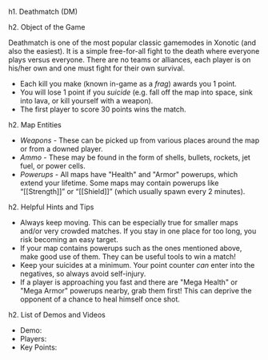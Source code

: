 h1. Deathmatch (DM)

h2. Object of the Game

Deathmatch is one of the most popular classic gamemodes in Xonotic (and also the easiest). It is a simple free-for-all fight to the death where everyone plays versus everyone. There are no teams or alliances, each player is on his/her own and one must fight for their own survival. 
* Each kill you make (known in-game as a *frag*) awards you 1 point.
* You will lose 1 point if you *suicide* (e.g. fall off the map into space, sink into lava, or kill yourself with a weapon).
* The first player to score 30 points wins the match.

h2. Map Entities

* *Weapons* - These can be picked up from various places around the map or from a downed player.
* *Ammo* - These may be found in the form of shells, bullets, rockets, jet fuel, or power cells.
* *Powerups* - All maps have "Health" and "Armor" powerups, which extend your lifetime. Some maps may contain powerups like “[[Strength]]” or “[[Shield]]” (which usually spawn every 2 minutes).

h2. Helpful Hints and Tips

* Always keep moving. This can be especially true for smaller maps and/or very crowded matches. If you stay in one place for too long, you risk becoming an easy target.
* If your map contains powerups such as the ones mentioned above, make good use of them. They can be useful tools to win a match!
* Keep your suicides at a minimum. Your point counter _can_ enter into the negatives, so always avoid self-injury.
* If a player is approaching you fast and there are "Mega Health" or "Mega Armor" powerups nearby, grab them first! This can deprive the opponent of a chance to heal himself once shot.

h2. List of Demos and Videos

* Demo: <Insert Demo or Video Here>
* Players: <Insert Player Names Here>
* Key Points: <Insert key points in match here>
